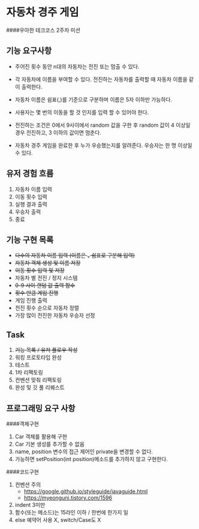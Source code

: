 자동차 경주 게임
=====

####우아한 테크코스 2주차 미션

기능 요구사항
----
* 주어진 횟수 동안 n대의 자동차는 전진 또는 멈출 수 있다.

* 각 자동차에 이름을 부여할 수 있다. 전진하는 자동차를 출력할 때 자동차 이름을 같이 출력한다.

* 자동차 이름은 쉼표(,)를 기준으로 구분하며 이름은 5자 이하만 가능하다.

* 사용자는 몇 번의 이동을 할 것 인지를 입력 할 수 있어야 한다.

* 전진하는 조건은 0에서 9사이에서 random 값을 구한 후 random 값이 4 이상일 경우 전진하고, 3 이하의 값이면 멈춘다.

* 자동차 경주 게임을 완료한 후 누가 우승했는지를 알려준다. 우승자는 한 명 이상일 수 있다.


유저 경험 흐름
---
1. 자동차 이름 입력 
2. 이동 횟수 입력
3. 실행 결과 출력
4. 우승자 출력
5. 종료

기능 구현 목록
---
* ~~다수의 자동차 이름 입력 (이름은 `,` 쉼표로 구분해 입력)~~
* ~~자동차 객체 생성 및 이름 저장~~
* ~~이동 횟수 입력 및 저장~~
* 자동차 별 전진 / 정지 시스템
* ~~0-9 사이 랜덤 값 출력 함수~~
* ~~횟수 만큼 게임 진행~~
* 게임 진행 출력
* 전진 횟수 순으로 자동차 정렬
* 가장 많이 전진한 자동차 우승자 선정

Task
---
1. ~~기능 목록 / 유저 플로우 작성~~
2. 워킹 프로토타입 완성
3. 테스트
4. 1차 리팩토링
5. 컨벤션 맞춰 리팩토링
6. 완성 및 깃 풀 리퀘스트

프로그래밍 요구 사항
---
####객체구현  
1. Car 객체를 활용해 구현
2. Car 기본 생성를 추가할 수 없음
3. name, position 변수의 접근 제어인 private을 변경할 수 없다.
4. 가능하면 setPosition(int position)메소드를 추가하지 않고 구현한다.

####코드구현
1. 컨벤션 주의
    - https://google.github.io/styleguide/javaguide.html
    - https://myeonguni.tistory.com/1596
2. indent 3미만  
3. 함수(또는 메소드)는 15라인 이하 / 한번에 한가지 일
4. else 예약어 사용 X, switch/Case도 X